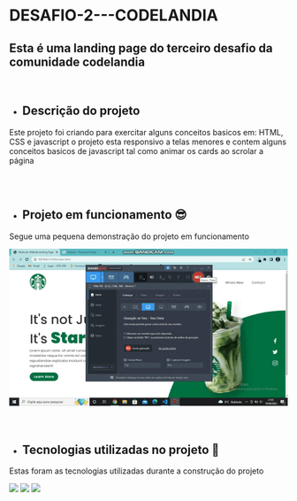 # DESAFIO-2---CODELANDIA

## Esta é uma landing page do terceiro desafio da comunidade codelandia 
<br>

- <h2 align="left">Descrição do projeto</h2>

<p align="left">Este projeto foi criando para exercitar alguns conceitos basicos em: HTML, CSS  e javascript
o projeto  esta responsivo a telas menores e contem alguns conceitos basicos de javascript tal como animar os cards ao scrolar a página 
 </p>
<br>
<br>

- <h2 align="left">Projeto em funcionamento 😎</h2>

<p align="left">Segue uma pequena demonstração do projeto em funcionamento</p>

  <div align="left">
  <img src="https://github.com/Lucas8901/Starbucks_page/blob/main/bandicam%202022-08-19%2021-03-35-385%20(1).gif"/>
  </div>


<br>
<br>

- <h2 align="left"> Tecnologias utilizadas no projeto 🤯</h2>

<p align="left">Estas foram as tecnologias utilizadas durante a construção do projeto</p>

<div align="left">
  <img src="https://img.shields.io/badge/HTML5-E34F26?style=for-the-badge&logo=html5&logoColor=white"/>
  <img src="https://img.shields.io/badge/CSS3-1572B6?style=for-the-badge&logo=css3&logoColor=white"/>
  <img src="https://img.shields.io/badge/JavaScript-F7DF1E?style=for-the-badge&logo=javascript&logoColor=black"/>
</div>

